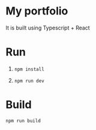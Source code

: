 # My portfolio
It is built using Typescript + React

# Run
1. ```npm install```

2. ```npm run dev```

# Build
```npm run build```
